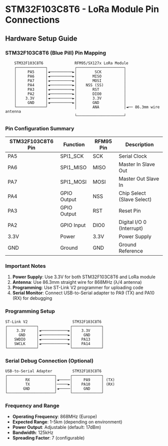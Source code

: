 # STM32F103C8T6 - LoRa Module Pin Connections

## Hardware Setup Guide

### STM32F103C8T6 (Blue Pill) Pin Mapping

```
    STM32F103C8T6              RFM95/SX127x LoRa Module
    ┌─────────────┐            ┌─────────────────────┐
    │     PA5     │◄──────────►│        SCK          │
    │     PA6     │◄──────────►│       MISO          │
    │     PA7     │◄──────────►│       MOSI          │
    │     PA4     │◄──────────►│    NSS (SS)         │
    │     PA3     │◄──────────►│       RST           │
    │     PA2     │◄──────────►│       DIO0          │
    │    3.3V     │◄──────────►│       3.3V          │
    │     GND     │◄──────────►│       GND           │
    └─────────────┘            │       ANA           │◄── 86.3mm wire antenna
                               └─────────────────────┘
```

### Pin Configuration Summary

| STM32F103C8T6 Pin | Function    | RFM95 Pin | Description                    |
|-------------------|-------------|-----------|--------------------------------|
| PA5               | SPI1_SCK    | SCK       | Serial Clock                   |
| PA6               | SPI1_MISO   | MISO      | Master In Slave Out            |
| PA7               | SPI1_MOSI   | MOSI      | Master Out Slave In            |
| PA4               | GPIO Output | NSS       | Chip Select (Slave Select)     |
| PA3               | GPIO Output | RST       | Reset Pin                      |
| PA2               | GPIO Input  | DIO0      | Digital I/O 0 (Interrupt)     |
| 3.3V              | Power       | 3.3V      | Power Supply                   |
| GND               | Ground      | GND       | Ground Reference               |

### Important Notes

1. **Power Supply**: Use 3.3V for both STM32F103C8T6 and LoRa module
2. **Antenna**: Use 86.3mm straight wire for 868MHz (λ/4 antenna)
3. **Programming**: Use ST-Link V2 programmer for uploading code
4. **Serial Monitor**: Connect USB-to-Serial adapter to PA9 (TX) and PA10 (RX) for debugging

### Programming Setup

```
ST-Link V2                    STM32F103C8T6
┌─────────────┐              ┌─────────────┐
│    3.3V     │◄────────────►│    3.3V     │
│     GND     │◄────────────►│     GND     │
│   SWDIO     │◄────────────►│    PA13     │
│   SWCLK     │◄────────────►│    PA14     │
└─────────────┘              └─────────────┘
```

### Serial Debug Connection (Optional)

```
USB-to-Serial Adapter         STM32F103C8T6
┌─────────────────────┐      ┌─────────────┐
│        RX           │◄─────│     PA9     │ (TX)
│        TX           │─────►│    PA10     │ (RX)
│       GND           │◄─────│     GND     │
└─────────────────────┘      └─────────────┘
```

### Frequency and Range

- **Operating Frequency**: 868MHz (Europe)
- **Expected Range**: 1-5km (depending on environment)
- **Power Output**: Adjustable (default: 17dBm)
- **Bandwidth**: 125kHz
- **Spreading Factor**: 7 (configurable)
